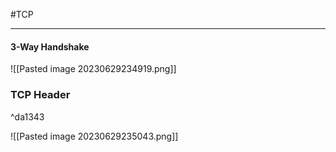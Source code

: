 #TCP
***
#### 3-Way Handshake

![[Pasted image 20230629234919.png]]

### TCP Header

^da1343

![[Pasted image 20230629235043.png]]
